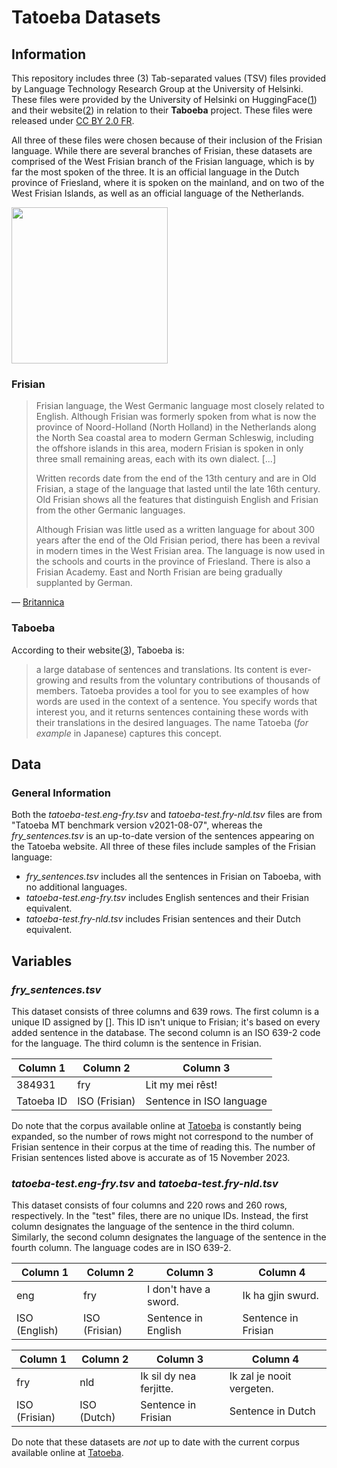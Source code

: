 # Tatoeba Datasets
## Information
This repository includes three (3) Tab-separated values (TSV) files provided by Language Technology Research Group at the University of Helsinki. These files were provided by the University of Helsinki on HuggingFace([1](https://huggingface.co/datasets/Helsinki-NLP/tatoeba_mt/tree/main/test)) and their website([2](https://tatoeba.org/en/downloads)) in relation to their **Taboeba** project. These files were released under [CC BY 2.0 FR](https://creativecommons.org/licenses/by/2.0/fr/).

All three of these files were chosen because of their inclusion of the Frisian language. While there are several branches of Frisian, these datasets are comprised of the West Frisian branch of the Frisian language, which is by far the most spoken of the three. It is an official language in the Dutch province of Friesland, where it is spoken on the mainland, and on two of the West Frisian Islands, as well as an official language of the Netherlands.

<img src="https://upload.wikimedia.org/wikipedia/commons/c/ca/Frisian_flag.svg" width="250">

### Frisian
> Frisian language, the West Germanic language most closely related to English. Although Frisian was formerly spoken from what is now the province of Noord-Holland (North Holland) in the Netherlands along the North Sea coastal area to modern German Schleswig, including the offshore islands in this area, modern Frisian is spoken in only three small remaining areas, each with its own dialect. [...]
> 
> Written records date from the end of the 13th century and are in Old Frisian, a stage of the language that lasted until the late 16th century. Old Frisian shows all the features that distinguish English and Frisian from the other Germanic languages.
> 
> Although Frisian was little used as a written language for about 300 years after the end of the Old Frisian period, there has been a revival in modern times in the West Frisian area. The language is now used in the schools and courts in the province of Friesland. There is also a Frisian Academy. East and North Frisian are being gradually supplanted by German.

— [Britannica](https://www.britannica.com/topic/Frisian-language)

### Taboeba
According to their website([3](https://tatoeba.org/en)), Taboeba is:
> a large database of sentences and translations. Its content is ever-growing and results from the voluntary contributions of thousands of members.
> Tatoeba provides a tool for you to see examples of how words are used in the context of a sentence. You specify words that interest you, and it returns sentences containing these words with their translations in the desired languages. The name Tatoeba (_for example_ in Japanese) captures this concept.

## Data
### General Information
Both the _tatoeba-test.eng-fry.tsv_ and _tatoeba-test.fry-nld.tsv_ files are from "Tatoeba MT benchmark version v2021-08-07", whereas the _fry_sentences.tsv_ is an up-to-date version of the sentences appearing on the Tatoeba website. All three of these files include samples of the Frisian language:
- _fry_sentences.tsv_ includes all the sentences in Frisian on Taboeba, with no additional languages.
- _tatoeba-test.eng-fry.tsv_ includes English sentences and their Frisian equivalent.
- _tatoeba-test.fry-nld.tsv_ includes Frisian sentences and their Dutch equivalent.

## Variables
### _fry_sentences.tsv_
This dataset consists of three columns and 639 rows. The first column is a unique ID assigned by []. This ID isn't unique to Frisian; it's based on every added sentence in the database. The second column is an ISO 639-2 code for the language. The third column is the sentence in Frisian.

| Column 1 | Column 2 | Column 3 |
| --- | --- | --- |
| 384931	| fry | Lit my mei rêst! |
| Tatoeba ID | ISO (Frisian) | Sentence in ISO language |

Do note that the corpus available online at [Tatoeba](https://tatoeba.org/en) is constantly being expanded, so the number of rows might not correspond to the number of Frisian sentence in their corpus at the time of reading this. The number of Frisian sentences listed above is accurate as of 15 November 2023.

### _tatoeba-test.eng-fry.tsv_ and _tatoeba-test.fry-nld.tsv_
This dataset consists of four columns and 220 rows and 260 rows, respectively. In the "test" files, there are no unique IDs. Instead, the first column designates the language of the sentence in the third column. Similarly, the second column designates the language of the sentence in the fourth column. The language codes are in ISO 639-2.

| Column 1 | Column 2 | Column 3 | Column 4 |
| ---- | ---- | ---- | ---- |
| eng	| fry | I don't have a sword.	| Ik ha gjin swurd. |
| ISO (English) | ISO (Frisian) | Sentence in English | Sentence in Frisian |

| Column 1 | Column 2 | Column 3 | Column 4 |
| ---- | ---- | ---- | ---- |
| fry	| nld | Ik sil dy nea ferjitte. |	Ik zal je nooit vergeten. |
| ISO (Frisian) | ISO (Dutch) | Sentence in Frisian | Sentence in Dutch |

Do note that these datasets are _not_ up to date with the current corpus available online at [Tatoeba](https://tatoeba.org/en).
